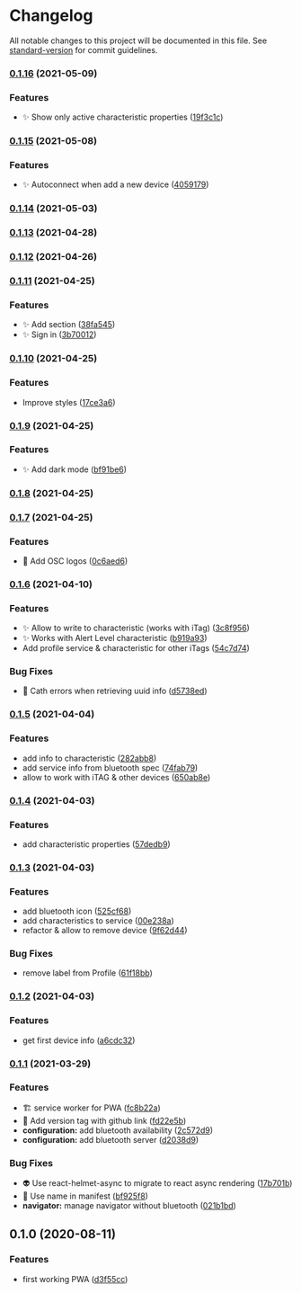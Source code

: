 # Changelog

All notable changes to this project will be documented in this file. See [standard-version](https://github.com/conventional-changelog/standard-version) for commit guidelines.

### [0.1.16](https://github.com/teanocrata/bluehoofs/compare/v0.1.15...v0.1.16) (2021-05-09)


### Features

* :sparkles: Show only active characteristic properties ([19f3c1c](https://github.com/teanocrata/bluehoofs/commit/19f3c1c9f78bdc5ba6df4ccd00640195ed084010))

### [0.1.15](https://github.com/teanocrata/bluehoofs/compare/v0.1.14...v0.1.15) (2021-05-08)


### Features

* :sparkles: Autoconnect when add a new device ([4059179](https://github.com/teanocrata/bluehoofs/commit/4059179f273a0099866a449f510630ec1fd0ee36))

### [0.1.14](https://github.com/teanocrata/bluehoofs/compare/v0.1.13...v0.1.14) (2021-05-03)

### [0.1.13](https://github.com/teanocrata/bluehoofs/compare/v0.1.12...v0.1.13) (2021-04-28)

### [0.1.12](https://github.com/teanocrata/bluehoofs/compare/v0.1.11...v0.1.12) (2021-04-26)

### [0.1.11](https://github.com/teanocrata/bluehoofs/compare/v0.1.10...v0.1.11) (2021-04-25)


### Features

* :sparkles: Add section ([38fa545](https://github.com/teanocrata/bluehoofs/commit/38fa545d8359e85848a5a8fe0be8f2af2cf61cbf))
* :sparkles: Sign in ([3b70012](https://github.com/teanocrata/bluehoofs/commit/3b700127c8974731339a43fe2bc2b26eaff5ad28))

### [0.1.10](https://github.com/teanocrata/bluehoofs/compare/v0.1.9...v0.1.10) (2021-04-25)


### Features

* Improve styles ([17ce3a6](https://github.com/teanocrata/bluehoofs/commit/17ce3a6e6ca1a0d1414576925bea257f9cbcb75e))

### [0.1.9](https://github.com/teanocrata/bluehoofs/compare/v0.1.8...v0.1.9) (2021-04-25)


### Features

* :sparkles: Add dark mode ([bf91be6](https://github.com/teanocrata/bluehoofs/commit/bf91be666a60c8e2b824d7197a376791cf3951a8))

### [0.1.8](https://github.com/teanocrata/bluehoofs/compare/v0.1.7...v0.1.8) (2021-04-25)

### [0.1.7](https://github.com/teanocrata/bluehoofs/compare/v0.1.6...v0.1.7) (2021-04-25)


### Features

* :dizzy: Add OSC logos ([0c6aed6](https://github.com/teanocrata/bluehoofs/commit/0c6aed61fb453485099a399e744eca754fd84502))

### [0.1.6](https://github.com/teanocrata/bluehoofs/compare/v0.1.5...v0.1.6) (2021-04-10)


### Features

* :sparkles: Allow to write to characteristic (works with iTag) ([3c8f956](https://github.com/teanocrata/bluehoofs/commit/3c8f956ea559b6fbbf5bba5b901e303397cd8bce))
* :sparkles: Works with Alert Level characteristic ([b919a93](https://github.com/teanocrata/bluehoofs/commit/b919a933e267024c76991fdaf2972751e7c178d8))
* Add profile service & characteristic for other iTags ([54c7d74](https://github.com/teanocrata/bluehoofs/commit/54c7d74c34e24b961f798e45188a697355cfa20c))


### Bug Fixes

* :goal_net: Cath errors when retrieving uuid info ([d5738ed](https://github.com/teanocrata/bluehoofs/commit/d5738edcaa5286db5cc7408103edb0858d17edc7))

### [0.1.5](https://github.com/teanocrata/bluehoofs/compare/v0.1.4...v0.1.5) (2021-04-04)


### Features

* add info to characteristic ([282abb8](https://github.com/teanocrata/bluehoofs/commit/282abb80b9a1dab18a20816dcad47a07aeb41fe3))
* add service info from bluetooth spec ([74fab79](https://github.com/teanocrata/bluehoofs/commit/74fab79fb9d0557cd9793770ba76638ae6965945))
* allow to work with iTAG & other devices ([650ab8e](https://github.com/teanocrata/bluehoofs/commit/650ab8eb02c8bbc806fa65c6030b5b8d04282ace))

### [0.1.4](https://github.com/teanocrata/bluehoofs/compare/v0.1.3...v0.1.4) (2021-04-03)


### Features

* add characteristic properties ([57dedb9](https://github.com/teanocrata/bluehoofs/commit/57dedb9877b95bf0680626c8bdd87334ea4abd3a))

### [0.1.3](https://github.com/teanocrata/bluehoofs/compare/v0.1.2...v0.1.3) (2021-04-03)


### Features

* add bluetooth icon ([525cf68](https://github.com/teanocrata/bluehoofs/commit/525cf68e40f466f4c2db5aafafb1065cf72edd88))
* add characteristics to service ([00e238a](https://github.com/teanocrata/bluehoofs/commit/00e238aea0577c4a9379eb6100a890a1f2cacdee))
* refactor & allow to remove device ([9f62d44](https://github.com/teanocrata/bluehoofs/commit/9f62d447cb263b9454fc4961f7d3a3f934c7c28d))


### Bug Fixes

* remove label from Profile ([61f18bb](https://github.com/teanocrata/bluehoofs/commit/61f18bb73188faafc778e6276577087e578ef733))

### [0.1.2](https://github.com/teanocrata/bluehoofs/compare/v0.1.1...v0.1.2) (2021-04-03)


### Features

* get first device info ([a6cdc32](https://github.com/teanocrata/bluehoofs/commit/a6cdc32b372b179852d7c7725fdc7555d930869e))

### [0.1.1](https://github.com/teanocrata/bluehoofs/compare/v0.1.0...v0.1.1) (2021-03-29)


### Features

* :building_construction: service worker for PWA ([fc8b22a](https://github.com/teanocrata/bluehoofs/commit/fc8b22a38844d73492704f59d0904885d21621bf))
* :speech_balloon: Add version tag with github link ([fd22e5b](https://github.com/teanocrata/bluehoofs/commit/fd22e5b649d862d637e3b1bfbe8e041f3b02cfec))
* **configuration:** add bluetooth availability ([2c572d9](https://github.com/teanocrata/bluehoofs/commit/2c572d9f255b4a2cb384c910f90337a017a61d1b))
* **configuration:** add bluetooth server ([d2038d9](https://github.com/teanocrata/bluehoofs/commit/d2038d99bdf2e6c15eec4d7468c0e334850f9041))


### Bug Fixes

* :alien: Use react-helmet-async to migrate to react async rendering ([17b701b](https://github.com/teanocrata/bluehoofs/commit/17b701b43ac66a318b8c01359813d5b12201f306))
* :speech_balloon: Use name in manifest ([bf925f8](https://github.com/teanocrata/bluehoofs/commit/bf925f8e35c1852906590c1296eff2c45da5147e))
* **navigator:** manage navigator without bluetooth ([021b1bd](https://github.com/teanocrata/bluehoofs/commit/021b1bd58e2f076fa5fd94bdf2ec7240e23ba9fb))

## 0.1.0 (2020-08-11)

### Features

- first working PWA ([d3f55cc](https://github.com/teanocrata/bluehoofs/commit/d3f55cc083fe976ec519d5df6a4222f2972c6133))
